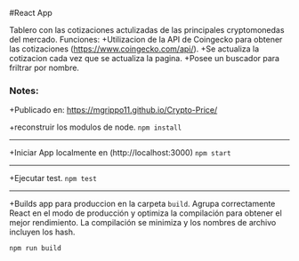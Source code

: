 #React App

Tablero con las cotizaciones actulizadas de las principales cryptomonedas del mercado.
Funciones:
+Utilizacion de la API de Coingecko para obtener las cotizaciones (https://www.coingecko.com/api/).
+Se actualiza la cotizacion cada vez que se actualiza la pagina.
+Posee un buscador para friltrar por nombre.

### Notes:
+Publicado en: https://mgrippo11.github.io/Crypto-Price/

+reconstruir los modulos de node.
`npm install`
******************************
+Iniciar App localmente en (http://localhost:3000)
`npm start`
******************************
+Ejecutar test.
`npm test`
******************************
+Builds app para produccion en la carpeta `build`.
Agrupa correctamente React en el modo de producción y optimiza la compilación para obtener el mejor rendimiento.
La compilación se minimiza y los nombres de archivo incluyen los hash.

`npm run build`
